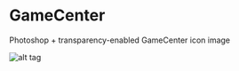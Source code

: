 GameCenter
==========

Photoshop + transparency-enabled GameCenter icon image

![alt tag](https://raw.github.com/username/projectname/branch/path/to/img.png)
